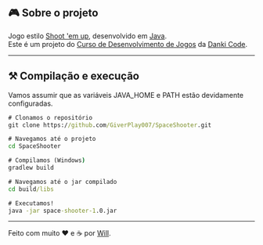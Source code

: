 ## 🎮 Sobre o projeto
Jogo estilo [Shoot 'em up](https://en.wikipedia.org/wiki/Shoot_%27em_up), desenvolvido em [Java](https://www.java.com/).  
Este é um projeto do [Curso de Desenvolvimento de Jogos](https://cursos.dankicode.com/curso-dev-games) da [Danki Code](http://cursos.dankicode.com/).

---

## ⚒️ Compilação e execução
Vamos assumir que as variáveis JAVA_HOME e PATH estão devidamente configuradas.

```bat
# Clonamos o repositório
git clone https://github.com/GiverPlay007/SpaceShooter.git

# Navegamos até o projeto
cd SpaceShooter

# Compilamos (Windows)
gradlew build

# Navegamos até o jar compilado
cd build/libs

# Executamos!
java -jar space-shooter-1.0.jar
```
---

Feito com muito ❤️ e ☕ por [Will](https://github.com/GiverPlay007).
